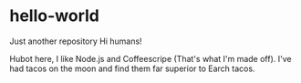 # hello-world
Just another repository
Hi humans!

Hubot here, I like Node.js and Coffeescripe (That's what I'm made off).
I've had tacos on the moon and find them far superior to Earch tacos.
